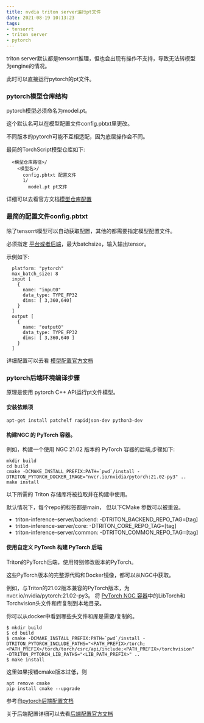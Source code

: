 ```yaml
---
title: nvdia triton server运行pt文件
date: 2021-08-19 10:13:23
tags:
- tensorrt
- triton server
- pytorch
---
```


triton server默认都是tensorrt推理，但也会出现有操作不支持，导致无法转模型为engine的情况。

此时可以直接运行pytorch的pt文件。

### pytorch模型仓库结构

pytorch模型必须命名为model.pt。

这个默认名可以在模型配置文件config.pbtxt里更改。

不同版本的pytorch可能不互相适配，因为底层操作会不同。

最简的TorchScript模型仓库如下:

```
  <模型仓库路径>/
    <模型名>/
      config.pbtxt 配置文件
      1/
        model.pt pt文件
```

详细可以去看官方文档[模型仓库配置](https://github.com/triton-inference-server/server/blob/r21.06/docs/model_repository.md)

### 最简的配置文件config.pbtxt

除了tensorrt模型可以自动获取配置，其他的都需要指定模型配置文件。

必须指定 [平台或者后端](https://github.com/triton-inference-server/backend/blob/main/README.md#backends)，最大batchsize，输入输出tensor。

示例如下:

```
  platform: "pytorch"
  max_batch_size: 8
  input [
    {
      name: "input0"
      data_type: TYPE_FP32
      dims: [ 3,360,640]
    }
  ]
  output [
    {
      name: "output0"
      data_type: TYPE_FP32
      dims: [ 3,360,640 ]
    }
  ]
```
详细配置可以去看 [模型配置官方文档](https://github.com/triton-inference-server/server/blob/r21.06/docs/model_configuration.md)

### pytorch后端环境编译步骤

原理是使用 pytorch C++ API运行pt文件模型。

#### 安装依赖项

```shell
apt-get install patchelf rapidjson-dev python3-dev
```

####  构建NGC 的 PyTorch 容器。

例如，构建一个使用 NGC 21.02 版本的 PyTorch 容器的后端,步骤如下:

```
mkdir build
cd build
cmake -DCMAKE_INSTALL_PREFIX:PATH=`pwd`/install -DTRITON_PYTORCH_DOCKER_IMAGE="nvcr.io/nvidia/pytorch:21.02-py3" ..
make install
```

以下所需的 Triton 存储库将被拉取并在构建中使用。

默认情况下，每个repo的标签都是main， 但以下CMake 参数可以被重设。

- triton-inference-server/backend: -DTRITON_BACKEND_REPO_TAG=[tag]
- triton-inference-server/core: -DTRITON_CORE_REPO_TAG=[tag]
- triton-inference-server/common: -DTRITON_COMMON_REPO_TAG=[tag]

#### 使用自定义 PyTorch 构建 PyTorch 后端

Triton的PyTorch后端，使用特别修改版本的PyTorch。

这些PyTorch版本的完整源代码和Docker镜像，都可以从NGC中获取。

例如，与Triton的21.02版本兼容的PyTorch版本，为nvcr.io/nvidia/pytorch:21.02-py3。
将 [PyTorch NGC 容器](https://ngc.nvidia.com/catalog/containers/nvidia:pytorch)中的LibTorch和Torchvision头文件和库复制到本地目录。

你可以从docker中看到哪些头文件和库是需要/复制的。

```
$ mkdir build
$ cd build
$ cmake -DCMAKE_INSTALL_PREFIX:PATH=`pwd`/install -DTRITON_PYTORCH_INCLUDE_PATHS="<PATH_PREFIX>/torch;<PATH_PREFIX>/torch/torch/csrc/api/include;<PATH_PREFIX>/torchvision" -DTRITON_PYTORCH_LIB_PATHS="<LIB_PATH_PREFIX>" ..
$ make install

```

这里如果报错cmake版本过低，则

```
apt remove cmake
pip install cmake --upgrade
```

参考自[pytorch后端配置文档](https://github.com/triton-inference-server/pytorch_backend)

关于后端配置详细可以去看[后端配置官方文档](https://github.com/triton-inference-server/backend/blob/main/README.md#backends)

